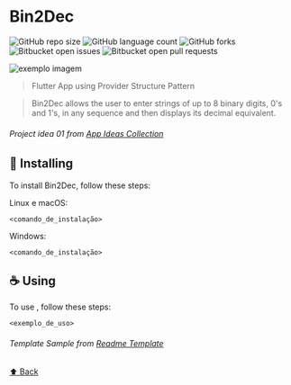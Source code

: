 # Bin2Dec

<!---Esses são exemplos. Veja https://shields.io para outras pessoas ou para personalizar este conjunto de escudos. Você pode querer incluir dependências, status do projeto e informações de licença aqui--->

![GitHub repo size](https://img.shields.io/github/repo-size/iuricode/README-template?style=for-the-badge)
![GitHub language count](https://img.shields.io/github/languages/count/iuricode/README-template?style=for-the-badge)
![GitHub forks](https://img.shields.io/github/forks/iuricode/README-template?style=for-the-badge)
![Bitbucket open issues](https://img.shields.io/bitbucket/issues/iuricode/README-template?style=for-the-badge)
![Bitbucket open pull requests](https://img.shields.io/bitbucket/pr-raw/iuricode/README-template?style=for-the-badge)

<img src="exemplo-image.png" alt="exemplo imagem">

> Flutter App using Provider Structure Pattern

> Bin2Dec allows the user to enter strings of up to 8 binary digits, 0's and 1's, in any sequence and then displays its decimal equivalent.

###### Project idea 01 from [App Ideas Collection](https://github.com/florinpop17/app-ideas)

## 🚀 Installing <Bin2Dec>

To install Bin2Dec, follow these steps:

Linux e macOS:
```
<comando_de_instalação>
```

Windows:
```
<comando_de_instalação>
```

## ☕ Using <Bin2Dec>

To use <Bin2Dec>, follow these steps:

```
<exemplo_de_uso>
```


###### Template Sample from [Readme Template](https://github.com/iuricode/readme-template)

[⬆ Back](#nome-do-projeto)<br>

